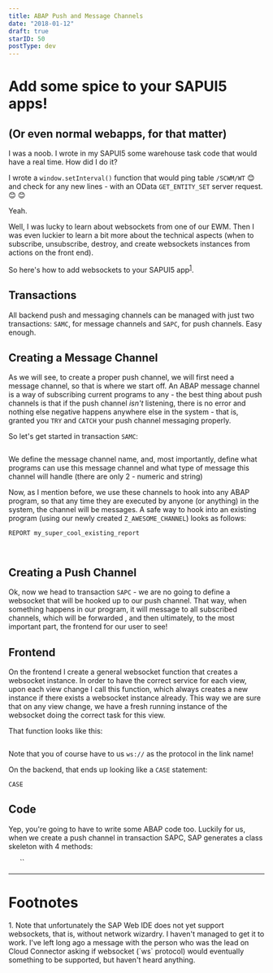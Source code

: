 ```yaml
---
title: ABAP Push and Message Channels
date: "2018-01-12"
draft: true
starID: 50
postType: dev
---
```


# Add some spice to your SAPUI5 apps!
## (Or even normal webapps, for that matter)

I was a noob. I wrote in my SAPUI5 some warehouse task code that would have a real time. How did I do it?

I wrote a `window.setInterval()` function that would ping table `/SCWM/WT` :blush: and check for any new lines - with an OData `GET_ENTITY_SET` server request. :blush: :blush:

Yeah.

Well, I was lucky to learn about websockets from one of our EWM. Then I was even luckier to learn a bit more about the technical aspects (when to subscribe, unsubscribe, destroy, and create websockets instances from actions on the front end).

So here's how to add websockets to your SAPUI5 app<sup><a href="#footnote-1">1</a></sup>.

## Transactions

All backend push and messaging channels can be managed with just two transactions:  `SAMC`, for message channels and `SAPC`, for push channels. Easy enough.

## Creating a Message Channel

As we will see, to create a proper push channel, we will first need a message channel, so that is where we start off. An ABAP message channel is a way of subscribing current programs to any - the best thing about push channels is that if the push channel _isn't_ listening, there is no error and nothing else negative happens anywhere else in the system - that is, granted you `TRY` and `CATCH` your push channel messaging properly.

So let's get started in transaction `SAMC`:

![]()

We define the message channel name, and, most importantly, define what programs can use this message channel and what type of message this channel will handle (there are only 2 - numeric and string)

Now, as I mention before, we use these channels to hook into any ABAP program, so that any time they are executed by anyone (or anything) in the system, the channel will be messages. A safe way to hook into an existing program (using our newly created `Z_AWESOME_CHANNEL`) looks as follows:

```abap
REPORT my_super_cool_existing_report



```

## Creating a Push Channel

Ok, now we head to transaction `SAPC` - we are no going to define a websocket that will be hooked up to our push channel. That way, when something happens in our program, it will message to all subscribed channels, which will be forwarded , and then ultimately, to the most important part, the frontend for our user to see!

## Frontend

On the frontend I create a general websocket function that creates a websocket instance. In order to have the correct service for each view, upon each view change I call this function, which always creates a new instance if there exists a websocket instance already. This way we are sure that on any view change, we have a fresh running instance of the websocket doing the correct task for this view.

That function looks like this:

```

```

Note that you of course have to us `ws://` as the protocol in the link name!

On the backend, that ends up looking like a `CASE` statement:

```abap
CASE
```

## Code

Yep, you're going to have to write some ABAP code too. Luckily for us, when we create a push channel in transaction SAPC, SAP generates a class skeleton with 4 methods:

``
``
``
``
``

<hr/>

# Footnotes
<div id="footnote-1">
1. Note that unfortunately the SAP Web IDE does not yet support websockets, that is, without network wizardry. I haven't managed to get it to work. I've left  long ago a message with the person who was the lead on Cloud Connector asking if websocket (`ws` protocol) would eventually something to be supported, but haven't heard anything.
</div>
